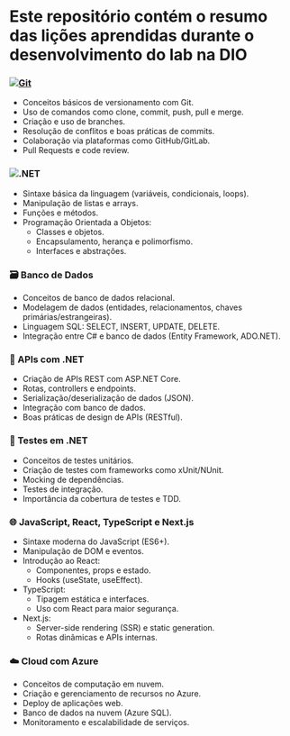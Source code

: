 # Este repositório contém o resumo das lições aprendidas durante o desenvolvimento do lab na DIO

### [![Git](https://img.shields.io/badge/Git-000?style=for-the-badge&logo=git&logoColor=E94D5F)](https://git-scm.com/doc)
* Conceitos básicos de versionamento com Git.
* Uso de comandos como clone, commit, push, pull e merge.
* Criação e uso de branches.
* Resolução de conflitos e boas práticas de commits.
* Colaboração via plataformas como GitHub/GitLab.
* Pull Requests e code review.

### ![.NET](https://img.shields.io/badge/.NET-5C2D91?style=for-the-badge&logo=.net&logoColor=white)
* Sintaxe básica da linguagem (variáveis, condicionais, loops).
* Manipulação de listas e arrays.
* Funções e métodos.
* Programação Orientada a Objetos:
    * Classes e objetos.
    * Encapsulamento, herança e polimorfismo.
    * Interfaces e abstrações.

### 🗃️ Banco de Dados
* Conceitos de banco de dados relacional.
* Modelagem de dados (entidades, relacionamentos, chaves primárias/estrangeiras).
* Linguagem SQL: SELECT, INSERT, UPDATE, DELETE.
* Integração entre C# e banco de dados (Entity Framework, ADO.NET).

### 🔌 APIs com .NET
* Criação de APIs REST com ASP.NET Core.
* Rotas, controllers e endpoints.
* Serialização/deserialização de dados (JSON).
* Integração com banco de dados.
* Boas práticas de design de APIs (RESTful).

### 🧪 Testes em .NET
* Conceitos de testes unitários.
* Criação de testes com frameworks como xUnit/NUnit.
* Mocking de dependências.
* Testes de integração.
* Importância da cobertura de testes e TDD.

### 🌐 JavaScript, React, TypeScript e Next.js
* Sintaxe moderna do JavaScript (ES6+).
* Manipulação de DOM e eventos.
* Introdução ao React:
    * Componentes, props e estado.
    * Hooks (useState, useEffect).
* TypeScript:
    * Tipagem estática e interfaces.
    * Uso com React para maior segurança.
* Next.js:
    * Server-side rendering (SSR) e static generation.
    * Rotas dinâmicas e APIs internas.

### ☁️ Cloud com Azure
* Conceitos de computação em nuvem.
* Criação e gerenciamento de recursos no Azure.
* Deploy de aplicações web.
* Banco de dados na nuvem (Azure SQL).
* Monitoramento e escalabilidade de serviços.
